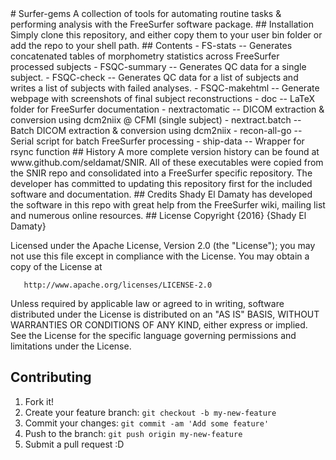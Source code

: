 <snippet>
  <content>
# Surfer-gems
A collection of tools for automating routine tasks &amp; performing analysis with the FreeSurfer software package.
## Installation
Simply clone this repository, and either copy them to your user bin folder or add the repo to your shell path.
## Contents
- FS-stats       -- Generates concatenated tables of morphometry statistics across FreeSurfer processed subjects
- FSQC-summary   -- Generates QC data for a single subject.
- FSQC-check     -- Generates QC data for a list of subjects and writes a list of subjects with failed analyses.  
- FSQC-makehtml  -- Generate webpage with screenshots of final subject reconstructions
- doc            -- LaTeX folder for FreeSurfer documentation
- nextractomatic -- DICOM extraction & conversion using dcm2niix @ CFMI (single subject)
- nextract.batch -- Batch DICOM extraction & conversion using dcm2niix
- recon-all-go   -- Serial script for batch FreeSurfer processing
- ship-data      -- Wrapper for rsync function
## History
A more complete version history can be found at www.github.com/seldamat/SNIR.  All of these executables were copied from the SNIR repo and consolidated into a FreeSurfer specific repository.  The developer has committed to updating this repository first for the included software and documentation.
## Credits
Shady El Damaty has developed the software in this repo with great help from the FreeSurfer wiki, mailing list and numerous online resources.
## License
   Copyright {2016} {Shady El Damaty}

   Licensed under the Apache License, Version 2.0 (the "License");
   you may not use this file except in compliance with the License.
   You may obtain a copy of the License at

       http://www.apache.org/licenses/LICENSE-2.0

   Unless required by applicable law or agreed to in writing, software
   distributed under the License is distributed on an "AS IS" BASIS,
   WITHOUT WARRANTIES OR CONDITIONS OF ANY KIND, either express or implied.
   See the License for the specific language governing permissions and
   limitations under the License.
## Contributing
1. Fork it!
2. Create your feature branch: `git checkout -b my-new-feature`
3. Commit your changes: `git commit -am 'Add some feature'`
4. Push to the branch: `git push origin my-new-feature`
5. Submit a pull request :D   
</content>
</snippet>
